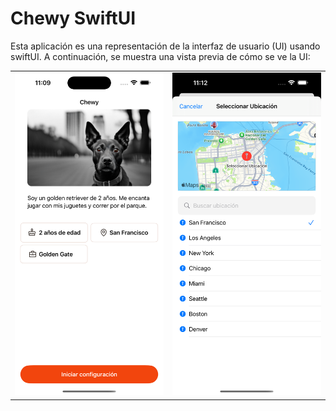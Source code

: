 # Chewy SwiftUI


Esta aplicación es una representación de la interfaz de usuario (UI) usando swiftUI. A continuación, se muestra una vista previa de cómo se ve la UI:

<table>
  <tr>
    <td>
      <img src="assets/one.png" alt="Captura 1" width="250"/>
    </td>
    <td>
      <img src="assets/two.png" alt="Captura 2" width="250"/>
    </td>
  </tr>
</table>


